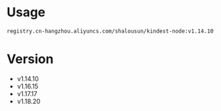 # Usage
```shell
registry.cn-hangzhou.aliyuncs.com/shalousun/kindest-node:v1.14.10
```
# Version
- v1.14.10
- v1.16.15
- v1.17.17
- v1.18.20